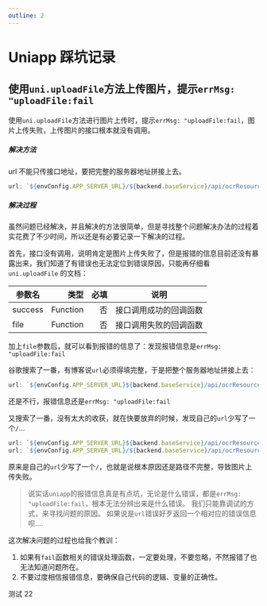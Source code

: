 ```yaml
---
outline: 2
---
```


# Uniapp 踩坑记录

## 使用`uni.uploadFile`方法上传图片，提示`errMsg: "uploadFile:fail`

使用`uni.uploadFile`方法进行图片上传时，提示`errMsg: "uploadFile:fail`，图片上传失败，上传图片的接口根本就没有调用。

##### 解决方法

url 不能只传接口地址，要把完整的服务器地址拼接上去。

```js
url: `${envConfig.APP_SERVER_URL}/${backend.baseService}/api/ocrResource/s/ocrResource/fileUpld`,
```

##### 解决过程

虽然问题已经解决，并且解决的方法很简单，但是寻找整个问题解决办法的过程着实花费了不少时间，所以还是有必要记录一下解决的过程。

首先，接口没有调用，说明肯定是图片上传失败了，但是报错的信息目前还没有暴露出来，我们知道了有错误也无法定位到错误原因，只能再仔细看`uni.uploadFile` 的文档：

| 参数名  |     类型 | 必填 |          说明          |
| ------- | -------: | ---: | :--------------------: |
| success | Function |   否 | 接口调用成功的回调函数 |
| file    | Function |   否 | 接口调用失败的回调函数 |

加上`file`参数后，就可以看到报错的信息了：发现报错信息是`errMsg: "uploadFile:fail`

谷歌搜索了一番，有博客说`url`必须得填完整，于是把整个服务器地址拼接上去：

```js
url: `${envConfig.APP_SERVER_URL}${backend.baseService}/api/ocrResource/s/ocrResource/fileUpld`,
```

还是不行，报错信息还是`errMsg: "uploadFile:fail`

又搜索了一番，没有太大的收获，就在快要放弃的时候，发现自己的`url`少写了一个`/`...

```js
url: `${envConfig.APP_SERVER_URL}${backend.baseService}/api/ocrResource/s/ocrResource/fileUpld` // [!code --],
url: `${envConfig.APP_SERVER_URL}/${backend.baseService}/api/ocrResource/s/ocrResource/fileUpld` // [!code ++],
```

原来是自己的`url`少写了一个`/`，也就是说根本原因还是路径不完整，导致图片上传失败。

> 说实话`uniapp`的报错信息真是有点坑，无论是什么错误，都是`errMsg: "uploadFile:fail`，根本无法分辨出来是什么错误。
> 我们只能靠调试的方式，来寻找问题的原因。
> 如果说是`url`错误好歹返回一个相对应的错误信息呗....

这次解决问题的过程也给我个教训：

1. 如果有`fail`函数相关的错误处理函数，一定要处理，不要忽略，不然报错了也无法知道问题所在。
2. 不要过度相信报错信息，要确保自己代码的逻辑、变量的正确性。

测试
22
